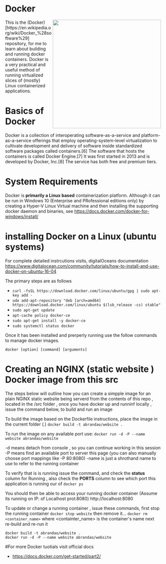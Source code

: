 # Docker

<img align="right" width="350" src="https://github.com/acbrandao/docker/blob/master/src/nginx/img/docker.png">
This is the (Docker)[https://en.wikipedia.org/wiki/Docker_%28software%29]  repository, for me to learn about building and running docker containers. Docker is a very practical and useful method of running virtualized slices of (mostly) Linux containerized applications.

# Basics of Docker

Docker is a collection of interoperating software-as-a-service and platform-as-a-service offerings that employ operating-system-level virtualization to cultivate development and delivery of software inside standardized software packages called containers.[6] The software that hosts the containers is called Docker Engine.[7] It was first started in 2013 and is developed by Docker, Inc.[8] The service has both free and premium tiers.

# System Requirements

Docker is **primarily a Linux based** containerization platform. Although it can be run in Windows 10 (Enterprise and PRofessional editions only) by creating a Hyper-V Linux Virtual machine and then installing the supporting docker daemon and binaries, see https://docs.docker.com/docker-for-windows/install/

# installing Docker on a Linux (ubuntu systems)

For complete detailed instrcutions visits, digitalOceans documentation https://www.digitalocean.com/community/tutorials/how-to-install-and-use-docker-on-ubuntu-16-04

The primary steps are as follows

- `curl -fsSL https://download.docker.com/linux/ubuntu/gpg | sudo apt-key add -`
- `udo add-apt-repository "deb [arch=amd64] https://download.docker.com/linux/ubuntu $(lsb_release -cs) stable"`
- `sudo apt-get update`
- `apt-cache policy docker-ce`
- `sudo apt-get install -y docker-ce`
- `sudo systemctl status docker`

Once it has been installed and prerperly running use the follow commands to manage docker images.

`docker [option] [command] [arguments]`

# Creating an NGINX (static website ) Docker image from this src

The steps below will outline how you can create a simpple image for an plain NGINX static website being serverd from the contents
of this repo , located in the /src folder , once you have docker up and runninf locally , issue the command below, to build and run an image

To build the image based on the Dockerfile instructions, place the image in the current folder (.)
`docker build -t abrandao/website .`

To run the image on any available port use:
`docker run -d -P --name website abrandao/website`

-d means detach from console , so you can continue working in this session
-P means find an available port to server this page (you can also manually choose port mappings like -P 80:8080)
-name is just a shrothand name to use to refer to the running container

To verify that is is running issue the command, and check the **status** column for Running , also check the **PORTS** column to see which port this application is running our of
`docker ps`

You should then be able to access your running docker container (Assume its running on IP: of Localhost prot:8080)
http://localhost:8080

To update or change a running container , issue these commands, first stop the running container
`docker stop website` then remove it...
`docker rm <container_name>` where <containter_name> is the container's name
next re-build and re-run it

```
docker build -t abrandao/website .
docker run -d -P --name website abrandao/website
```

#For more Docker tuotials visit official docs

- https://docs.docker.com/get-started/part2/
